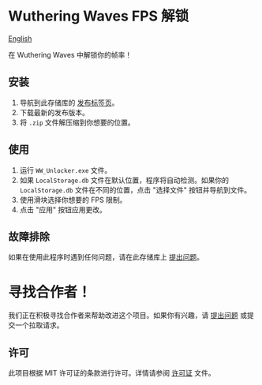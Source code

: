 # Wuthering Waves FPS 解锁
[English](README.md)

在 Wuthering Waves 中解锁你的帧率！

## 安装

1. 导航到此存储库的 [发布标签页](https://github.com/okisooo/wutheringwaves-fps-unlock/tree/main)。
2. 下载最新的发布版本。
3. 将 `.zip` 文件解压缩到你想要的位置。

## 使用

1. 运行 `WW_Unlocker.exe` 文件。
2. 如果 `LocalStorage.db` 文件在默认位置，程序将自动检测。如果你的 `LocalStorage.db` 文件在不同的位置，点击 "选择文件" 按钮并导航到文件。
3. 使用滑块选择你想要的 FPS 限制。
4. 点击 "应用" 按钮应用更改。

## 故障排除

如果在使用此程序时遇到任何问题，请在此存储库上 [提出问题](https://github.com/okisooo/wutheringwaves-fps-unlock/issues)。

# 寻找合作者！

我们正在积极寻找合作者来帮助改进这个项目。如果你有兴趣，请 [提出问题](https://github.com/okisooo/wutheringwaves-fps-unlock/issues) 或提交一个拉取请求。

## 许可

此项目根据 MIT 许可证的条款进行许可。详情请参阅 [许可证](LICENSE) 文件。